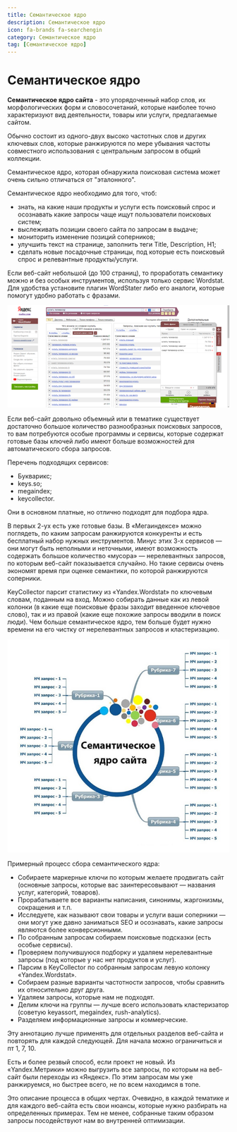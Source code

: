 ```yaml
---
title: Семантическое ядро
description: Семантическое ядро
icon: fa-brands fa-searchengin
category: Семантическое ядро
tag: [Семантическое ядро]
---
```


# Семантическое ядро

**Семантическое ядро сайта** - это упорядоченный набор слов, их морфологических форм и словосочетаний, которые наиболее точно характеризуют вид деятельности, товары или услуги, предлагаемые сайтом.

Обычно состоит из одного-двух высоко частотных слов и других ключевых слов, которые ранжируются по мере убывания частоты совместного использования с центральным запросом в общий коллекции.

Семантическое ядро, которая обнаружила поисковая система может очень сильно отличаться от "эталонного".

Семантическое ядро необходимо для того, чтоб:

* знать, на какие наши продукты и услуги есть поисковый спрос и осознавать какие запросы чаще ищут пользователи поисковых систем;
* выслеживать позиции своего сайта по запросам в выдаче;
* мониторить изменение позиций соперников;
* улучшить текст на странице, заполнить теги Title, Description, H1;
* сделать новые посадочные страницы, под которые есть поисковый спрос и релевантные продукты/услуги.

Если веб-сайт небольшой (до 100 страниц), то проработать семантику можно и без особых инструментов, используя только сервис Wordstat. Для удобства установите плагин WordStater либо его аналоги, которые помогут удобно работать с фразами.

![Картинка](./semantic-core-1.png)

Если веб-сайт довольно объемный или в тематике существует достаточно большое количество разнообразных поисковых запросов, то вам потребуются особые программы и сервисы, которые содержат готовые базы ключей либо имеют больше возможностей для автоматического сбора запросов.

Перечень подходящих сервисов:

* Букварикс;
* keys.so;
* megaindex;
* keycollector.

Они в основном платные, но отлично подходят для подбора ядра.

В первых 2-ух есть уже готовые базы. В «Мегаиндексе» можно поглядеть, по каким запросам ранжируются конкуренты и есть бесплатный набор нужных инструментов. Минус этих 3-х сервисов — они могут быть неполными и неточными, имеют возможность содержать большое количество «мусора» — нерелевантных запросов, по которым веб-сайт показывается случайно. Но такие сервисы очень экономят время при оценке семантики, по которой ранжируются соперники.

KeyCollector парсит статистику из «Yandex.Wordstat» по ключевым словам, поданным на вход. Можно собирать данные как из левой колонки (в какие еще поисковые фразы заходит введенное ключевое слово), так и из правой (какие еще похожие запросы вводили в поиск люди). Чем больше семантическое ядро, тем больше будет нужно времени на его чистку от нерелевантных запросов и кластеризацию.

![Картинка](./semantic-core-2.jpg)

Примерный процесс сбора семантического ядра:

* Собираете маркерные ключи по которым желаете продвигать сайт (основные запросы, которые вас заинтересовывают — названия услуг, категорий, товаров).
* Прорабатываете все варианты написания, синонимы, жаргонизмы, сокращения и т.п.
* Исследуете, как называют свои товары и услуги ваши соперники — они могут уже давно заниматься SEO и осознавать, какие запросы являются более конверсионными.
* По собранным запросам собираем поисковые подсказки (есть особые сервисы).
* Проверяем получившуюся подборку и удаляем нерелевантные запросы (под которые у нас нет продуктов и услуг).
* Парсим в KeyCollector по собранным запросам левую колонку «Yandex.Wordstat».
* Собираем разные варианты частотности запросов, чтобы сравнить их относительно друг друга.
* Удаляем запросы, которые нам не подходят.
* Делим ключи на группы — лучше всего использовать кластеризатор (советую keyassort, megaindex, rush-analytics).
* Разделяем информационные запросы и коммерческие.

Эту аннотацию лучше применять для отдельных разделов веб-сайта и повторять для каждой следующей. Для начала можно ограничиться и пт 1, 7, 10.

Есть и более резвый способ, если проект не новый. Из «Yandex.Метрики» можно выгрузить все запросы, по которым на веб-сайт были переходы из «Яндекс». По этим запросам мы уже ранжируемся, но быстрее всего, не по всем находимся в топе.

Это описание процесса в общих чертах. Очевидно, в каждой тематике и для каждого веб-сайта есть свои нюансы, которые нужно разбирать на определенных примерах. Тем не менее, собранные таким образом запросы посодействуют нам во внутренней оптимизации.
